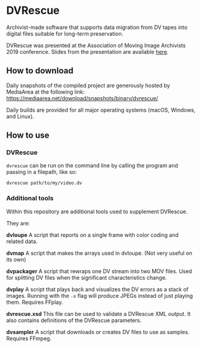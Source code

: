# DVRescue

Archivist-made software that supports data migration from DV tapes into digital files suitable for long-term preservation.

DVRescue was presented at the Association of Moving Image Archivists 2019 conference. Slides from the presentation are available [here](https://docs.google.com/presentation/d/1JFYHaKMZWHd8LFOVWmGuxdLNgFOiSXcoSxCMB-TXCvA/edit?usp=sharing).

## How to download

Daily snapshots of the compiled project are generously hosted by MediaArea at the following link: https://mediaarea.net/download/snapshots/binary/dvrescue/

Daily builds are provided for all major operating systems (macOS, Windows, and Linux).

## How to use

### DVRescue

`dvrescue` can be run on the command line by calling the program and passing in a filepath, like so:

`dvrescue path/to/my/video.dv`

### Additional tools

Within this repository are additional tools used to supplement DVRescue.

They are:

**dvloupe** A script that reports on a single frame with color coding and related data.

**dvmap** A script that makes the arrays used in dvloupe. (Not very useful on its own)

**dvpackager** A script that rewraps one DV stream into two MOV files. Used for splitting DV files when the significant characteristics change.

**dvplay** A script that plays back and visualizes the DV errors as a stack of images. Running with the `-x` flag will produce JPEGs instead of just playing them. Requires FFplay. 

**dvrescue.xsd** This file can be used to validate a DVRescue XML output. It also contains definitions of the DVRescue parameters.

**dvsampler** A script that downloads or creates DV files to use as samples. Requires FFmpeg.
